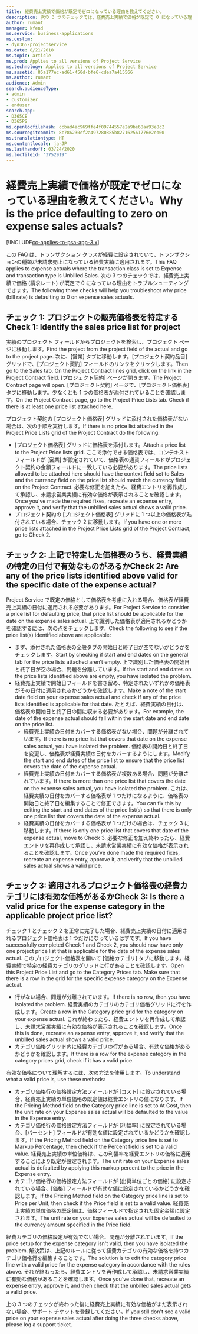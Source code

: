 ```yaml
---
title: 経費売上実績で価格が既定でゼロになっている理由を教えてください。
description: 次の 3 つのチェックでは、経費売上実績で価格が既定で 0 になっている理由をトラブルシューティングできます。
author: rumant
manager: kfend
ms.service: business-applications
ms.custom:
- dyn365-projectservice
ms.date: 8/21/2018
ms.topic: article
ms.prod: Applies to all versions of Project Service
ms.technology: Applies to all versions of Project Service
ms.assetid: 85a177ec-ad61-450d-bfe6-cdea7a415566
ms.author: rumant
audience: Admin
search.audienceType:
- admin
- customizer
- enduser
search.app:
- D365CE
- D365PS
ms.openlocfilehash: ccbad4ac969ffe4f09744557e2a9be68aa93e8c2
ms.sourcegitcommit: 8c786230ef2a497280885b827162561776e2eb00
ms.translationtype: HT
ms.contentlocale: ja-JP
ms.lasthandoff: 03/24/2020
ms.locfileid: "3752919"
---
```

# <a name="why-is-the-price-defaulting-to-zero-on-expense-sales-actuals"></a><span data-ttu-id="19698-103">経費売上実績で価格が既定でゼロになっている理由を教えてください。</span><span class="sxs-lookup"><span data-stu-id="19698-103">Why is the price defaulting to zero on expense sales actuals?</span></span>

[!INCLUDE[cc-applies-to-psa-app-3.x](../includes/cc-applies-to-psa-app-3x.md)]

<span data-ttu-id="19698-104">この FAQ は、トランザクション クラスが経費に設定されていて、トランザクションの種類が未請求売上になっている経費実績に適用されます。</span><span class="sxs-lookup"><span data-stu-id="19698-104">This FAQ applies to expense actuals where the transaction class is set to Expense and transaction type is Unbilled Sales.</span></span> <span data-ttu-id="19698-105">次の 3 つのチェックでは、経費売上実績で価格 (請求レート) が既定で 0 になっている理由をトラブルシューティングできます。</span><span class="sxs-lookup"><span data-stu-id="19698-105">The following three checks will help you troubleshoot why price (bill rate) is defaulting to 0 on expense sales actuals.</span></span>

## <a name="check-1-identify-the-sales-price-list-for-project"></a><span data-ttu-id="19698-106">チェック 1: プロジェクトの販売価格表を特定する</span><span class="sxs-lookup"><span data-stu-id="19698-106">Check 1: Identify the sales price list for project</span></span>

<span data-ttu-id="19698-107">実績のプロジェクト フィールドからプロジェクトを検索し、プロジェクト ページに移動します。</span><span class="sxs-lookup"><span data-stu-id="19698-107">Find the project from the project field of the actual and go to the project page.</span></span> <span data-ttu-id="19698-108">次に、[営業] タブに移動します。[プロジェクト契約品目] グリッドで、[プロジェクト契約] フィールドのリンクをクリックします。</span><span class="sxs-lookup"><span data-stu-id="19698-108">Then go to the Sales tab. On the Project Contract lines grid, click on the link in the Project Contract field.</span></span> <span data-ttu-id="19698-109">[プロジェクト契約] ページが開きます。</span><span class="sxs-lookup"><span data-stu-id="19698-109">The Project Contract page will open.</span></span> <span data-ttu-id="19698-110">[プロジェクト契約] ページで、[プロジェクト価格表] タブに移動します。少なくとも 1 つの価格表が添付されていることを確認します。</span><span class="sxs-lookup"><span data-stu-id="19698-110">On the Project Contract page, go to the Project Price Lists tab. Check if there is at least one price list attached here.</span></span>

<span data-ttu-id="19698-111">プロジェクト契約の [プロジェクト価格表] グリッドに添付された価格表がない場合は、次の手順を実行します。</span><span class="sxs-lookup"><span data-stu-id="19698-111">If there is no price list attached in the Project Price Lists grid of the Project Contract do the following:</span></span>

- <span data-ttu-id="19698-112">[プロジェクト価格表] グリッドに価格表を添付します。</span><span class="sxs-lookup"><span data-stu-id="19698-112">Attach a price list to the Project Price lists grid.</span></span> <span data-ttu-id="19698-113">ここで添付できる価格表では、コンテキスト フィールドが [営業] が設定されていて、価格表の通貨フィールドがプロジェクト契約の金額フィールドに一致している必要があります。</span><span class="sxs-lookup"><span data-stu-id="19698-113">The price lists allowed to be attached here should have the context field set to Sales and the currency field on the price list should match the currency field on the Project Contract.</span></span> <span data-ttu-id="19698-114">必要な修正を加えたら、経費エントリを再作成して承認し、未請求営業実績に有効な価格が表示されることを確認します。</span><span class="sxs-lookup"><span data-stu-id="19698-114">Once you’ve made the required fixes, recreate an expense entry, approve it, and verify that the unbilled sales actual shows a valid price.</span></span>
- <span data-ttu-id="19698-115">プロジェクト契約の [プロジェクト価格表] グリッドに 1 つ以上の価格表が貼付されている場合、チェック 2 に移動します。</span><span class="sxs-lookup"><span data-stu-id="19698-115">If you have one or more price lists attached in the Project Price Lists grid of the Project Contract, go to Check 2.</span></span>

## <a name="check-2-are-any-of-the-price-lists-identified-above-valid-for-the-specific-date-of-the-expense-actual"></a><span data-ttu-id="19698-116">チェック 2: 上記で特定した価格表のうち、経費実績の特定の日付で有効なものがあるか</span><span class="sxs-lookup"><span data-stu-id="19698-116">Check 2: Are any of the price lists identified above valid for the specific date of the expense actual?</span></span>

<span data-ttu-id="19698-117">Project Service で既定の価格として価格表を考慮に入れる場合、価格表が経費売上実績の日付に適用される必要があります。</span><span class="sxs-lookup"><span data-stu-id="19698-117">For Project Service to consider a price list for defaulting price, that price list should be applicable for the date on the expense sales actual.</span></span> <span data-ttu-id="19698-118">上で識別した価格表が適用されるかどうかを確認するには、次の点をチェックします。</span><span class="sxs-lookup"><span data-stu-id="19698-118">Check the following to see if the price list(s) identified above are applicable:</span></span>

- <span data-ttu-id="19698-119">まず、添付された価格表の全般タブの開始日と終了日が空でないかどうかをチェックします。</span><span class="sxs-lookup"><span data-stu-id="19698-119">Start by checking if start and end dates on the general tab for the price lists attached aren’t empty.</span></span> <span data-ttu-id="19698-120">上で識別した価格表の開始日と終了日が空の場合、問題を分離しています。</span><span class="sxs-lookup"><span data-stu-id="19698-120">If the start and end dates on the price lists identified above are empty, you have isolated the problem.</span></span> 
- <span data-ttu-id="19698-121">経費売上実績で開始日フィールドを書き留め、特定されたいずれかの価格表がその日付に適用されるかどうかを確認します。</span><span class="sxs-lookup"><span data-stu-id="19698-121">Make a note of the start date field on your expense sales actual and check if any of the price lists identified is applicable for that date.</span></span> <span data-ttu-id="19698-122">たとえば、経費実績の日付は、価格表の開始日と終了日の間に収まる必要があります。</span><span class="sxs-lookup"><span data-stu-id="19698-122">For example, the date of the expense actual should fall within the start date and end date on the price list.</span></span> 
    - <span data-ttu-id="19698-123">経費売上実績の日付をカバーする価格表がない場合、問題が分離されています。</span><span class="sxs-lookup"><span data-stu-id="19698-123">If there is no price list that covers that date on the expense sales actual, you have isolated the problem.</span></span> <span data-ttu-id="19698-124">価格表の開始日と終了日を変更し、価格表が経費実績の日付をカバーするようにします。</span><span class="sxs-lookup"><span data-stu-id="19698-124">Modify the start and end dates of the price list to ensure that the price list covers the date of the expense actual.</span></span> 
    - <span data-ttu-id="19698-125">経費売上実績の日付をカバーする価格表が複数ある場合、問題が分離されています。</span><span class="sxs-lookup"><span data-stu-id="19698-125">If there is more than one price list that covers the date on the expense sales actual, you have isolated the problem.</span></span> <span data-ttu-id="19698-126">これは、経費実績の日付をカバーする価格表が 1 つだけになるように、価格表の開始日と終了日を編集することで修正できます。</span><span class="sxs-lookup"><span data-stu-id="19698-126">You can fix this by editing the start and end dates of the price list(s) so that there is only one price list that covers the date of the expense actual.</span></span> 
    - <span data-ttu-id="19698-127">経費実績の日付をカバーする価格表が 1 つだけの場合は、チェック 3 に移動します。</span><span class="sxs-lookup"><span data-stu-id="19698-127">If there is only one price list that covers that date of the expense actual, move to Check 3.</span></span>
<span data-ttu-id="19698-128">必要な修正を加え終わったら、経費エントリを再作成して承認し、未請求営業実績に有効な価格が表示されることを確認します。</span><span class="sxs-lookup"><span data-stu-id="19698-128">Once you’ve done made the required fixes, recreate an expense entry, approve it, and verify that the unbilled sales actual shows a valid price.</span></span>

## <a name="check-3-is-there-a-valid-price-for-the-expense-category-in-the-applicable-project-price-list"></a><span data-ttu-id="19698-129">チェック 3: 適用されるプロジェクト価格表の経費カテゴリには有効な価格があるか</span><span class="sxs-lookup"><span data-stu-id="19698-129">Check 3: Is there a valid price for the expense category in the applicable project price list?</span></span> 

<span data-ttu-id="19698-130">チェック 1 とチェック 2 を正常に完了した場合、経費売上実績の日付に適用されるプロジェクト価格表は 1 つだけになっているはずです。</span><span class="sxs-lookup"><span data-stu-id="19698-130">If you have successfully completed Check 1 and Check 2, you should now have only one project price list that is applicable for the date of the expense sales actual.</span></span> <span data-ttu-id="19698-131">このプロジェクト価格表を開いて [価格カテゴリ] タブに移動します。経費実績で特定の経費カテゴリのグリッドに行があることを確認します。</span><span class="sxs-lookup"><span data-stu-id="19698-131">Open this Project Price List and go to the Category Prices tab. Make sure that there is a row in the grid for the specific expense category on the Expense actual.</span></span>
 
- <span data-ttu-id="19698-132">行がない場合、問題が分離されています。</span><span class="sxs-lookup"><span data-stu-id="19698-132">If there is no row, then you have isolated the problem.</span></span> <span data-ttu-id="19698-133">経費実績のカテゴリのカテゴリ価格グリッドに行を作成します。</span><span class="sxs-lookup"><span data-stu-id="19698-133">Create a row in the Category price grid for the category on your expense actual.</span></span> <span data-ttu-id="19698-134">これが終わったら、経費エントリを再作成して承認し、未請求営業実績に有効な価格が表示されることを確認します。</span><span class="sxs-lookup"><span data-stu-id="19698-134">Once this is done, recreate an expense entry, approve it, and verify that the unbilled sales actual shows a valid price.</span></span> 
- <span data-ttu-id="19698-135">カテゴリ価格グリッド内に経費カテゴリの行がある場合、有効な価格があるかどうかを確認します。</span><span class="sxs-lookup"><span data-stu-id="19698-135">If there is a row for the expense category in the category prices grid, check if it has a valid price.</span></span>

<span data-ttu-id="19698-136">有効な価格について理解するには、次の方法を使用します。</span><span class="sxs-lookup"><span data-stu-id="19698-136">To understand what a valid price is, use these methods:</span></span>

- <span data-ttu-id="19698-137">カテゴリ価格行の価格設定方法フィールドが [コスト] に設定されている場合、経費売上実績の単位価格の既定値は経費エントリの値になります。</span><span class="sxs-lookup"><span data-stu-id="19698-137">If the Pricing Method field on the Category price line is set to At Cost, then the unit rate on your Expense sales actual will be defaulted to the value in the Expense entry.</span></span>
- <span data-ttu-id="19698-138">カテゴリ価格行の価格設定方法フィールドが [利幅率] に設定されている場合、[パーセント] フィールドが有効な値に設定されているかどうかを確認します。</span><span class="sxs-lookup"><span data-stu-id="19698-138">If the Pricing Method field on the Category price line is set to Markup Percentage, then check if the Percent field is set to a valid value.</span></span> <span data-ttu-id="19698-139">経費売上実績の単位価格は、この利幅率を経費エントリの価格に適用することにより既定が設定されます。</span><span class="sxs-lookup"><span data-stu-id="19698-139">The unit rate on your Expense sales actual is defaulted by applying this markup percent to the price in the Expense entry.</span></span>
- <span data-ttu-id="19698-140">カテゴリ価格行の価格設定方法フィールドが [出荷単位ごとの価格] に設定されている場合、[価格] フィールドが有効な値に設定されているかどうかを確認します。</span><span class="sxs-lookup"><span data-stu-id="19698-140">If the Pricing Method field on the Category price line is set to Price per Unit, then check if the Price field is set to a valid value.</span></span> <span data-ttu-id="19698-141">経費売上実績の単位価格の既定値は、価格フィールドで指定された固定金額に設定されます。</span><span class="sxs-lookup"><span data-stu-id="19698-141">The unit rate on your Expense sales actual will be defaulted to the currency amount specified in the Price field.</span></span>

<span data-ttu-id="19698-142">経費カテゴリの価格設定が有効でない場合、問題が分離されています。</span><span class="sxs-lookup"><span data-stu-id="19698-142">If the price setup for the expense category isn't valid, then you have isolated the problem.</span></span> <span data-ttu-id="19698-143">解決策は、上記のルールに従って経費カテゴリの有効な価格を持つカテゴリ価格行を編集することです。</span><span class="sxs-lookup"><span data-stu-id="19698-143">The solution is to edit the category price line with a valid price for the expense category in accordance with the rules above.</span></span> <span data-ttu-id="19698-144">それが終わったら、経費エントリを再作成して承認し、未請求営業実績に有効な価格があることを確認します。</span><span class="sxs-lookup"><span data-stu-id="19698-144">Once you’ve done that, recreate an expense entry, approve it, and then check that the unbilled sales actual gets a valid price.</span></span>

<span data-ttu-id="19698-145">上の 3 つのチェックが終わった後に経費売上実績に有効な価格がまだ表示されない場合、サポート チケットを登録してください。</span><span class="sxs-lookup"><span data-stu-id="19698-145">If you still don't see a valid price on your expense sales actual after doing the three checks above, please log a support ticket.</span></span>


